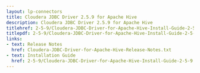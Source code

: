 ```yaml
---
layout: lp-connectors
title: Cloudera JDBC Driver 2.5.9 for Apache Hive
description: Cloudera JDBC Driver 2.5.9 for Apache Hive
titlehref: 2-5-9/Cloudera-JDBC-Driver-for-Apache-Hive-Install-Guide-2-5-9.pdf
titlepdf: 2-5-9/Cloudera-JDBC-Driver-for-Apache-Hive-Install-Guide-2-5-9.pdf
links:
- text: Release Notes
  href: Cloudera-JDBC-Driver-for-Apache-Hive-Release-Notes.txt
- text: Installation Guide
  href: 2-5-9/Cloudera-JDBC-Driver-for-Apache-Hive-Install-Guide-2-5-9.pdf
---
```

